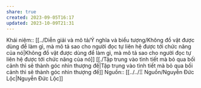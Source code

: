 ```yaml
---
share: true
created: 2023-09-05T16:17
updated: 2023-10-09T21:31
---
```

Khái niệm:: 
[[../Diễn giải và mô tả/Ý nghĩa và biểu tượng/Không đồ vật được dùng để làm gì, mà mô tả sao cho người đọc tự liên hệ được tới chức năng của nó|Không đồ vật được dùng để làm gì, mà mô tả sao cho người đọc tự liên hệ được tới chức năng của nó]] 
[[./Tập trung vào tình tiết mà bỏ qua bối cảnh thì sẽ thành góc nhìn thượng đế|Tập trung vào tình tiết mà bỏ qua bối cảnh thì sẽ thành góc nhìn thượng đế]] 
Nguồn:: [[../../Ξ Nguồn/Nguyễn Đức Lộc|Nguyễn Đức Lộc]] 
